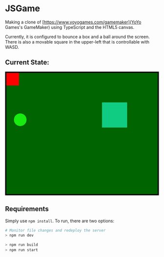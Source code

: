# JSGame

Making a clone of [https://www.yoyogames.com/gamemaker](YoYo Games's GameMaker) using TypeScript and the HTML5 canvas.

Currently, it is configured to bounce a box and a ball around the screen. There is also a movable square in the upper-left that is controllable with WASD.

## Current State:

![Animation](Animation.gif?raw=true "Animation")

## Requirements

Simply use `npm install`. To run, there are two options:

```bash
# Monitor file changes and redeploy the server
> npm run dev
```

```bash
> npm run build
> npm run start
```
